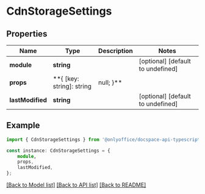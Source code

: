 # CdnStorageSettings


## Properties

Name | Type | Description | Notes
------------ | ------------- | ------------- | -------------
**module** | **string** |  | [optional] [default to undefined]
**props** | **{ [key: string]: string | null; }** |  | [optional] [default to undefined]
**lastModified** | **string** |  | [optional] [default to undefined]

## Example

```typescript
import { CdnStorageSettings } from '@onlyoffice/docspace-api-typescript';

const instance: CdnStorageSettings = {
    module,
    props,
    lastModified,
};
```

[[Back to Model list]](../README.md#documentation-for-models) [[Back to API list]](../README.md#documentation-for-api-endpoints) [[Back to README]](../README.md)

